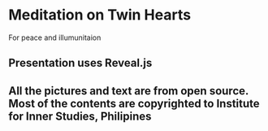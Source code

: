 # Meditation on Twin Hearts

For peace and illumunitaion

## Presentation uses Reveal.js

## All the pictures and text are from open source. Most of the contents are copyrighted to Institute for Inner Studies, Philipines



